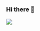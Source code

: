 ### Hi there 👋
<img
  align="center"
  src="https://github-readme-stats.vercel.app/api/?username=ericolaf&theme=dracula"
/>

<!--
**EricOlaf/ericolaf** is a ✨ _special_ ✨ repository because its `README.md` (this file) appears on your GitHub profile.

Here are some ideas to get you started:

- 🔭 I’m currently working on ...
- 🌱 I’m currently learning ...
- 👯 I’m looking to collaborate on ...
- 🤔 I’m looking for help with ...
- 💬 Ask me about ...
- 📫 How to reach me: ...
- 😄 Pronouns: ...
- ⚡ Fun fact: ...
-->

